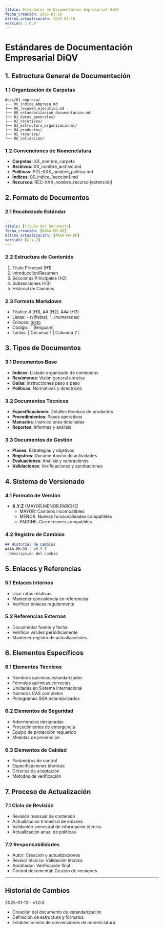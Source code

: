 ```yaml
---
título: Estándares de Documentación Empresarial DiQV
fecha_creación: 2025-01-10
última_actualización: 2025-01-10
versión: 1.0.0
---
```


# Estándares de Documentación Empresarial DiQV

## 1. Estructura General de Documentación

### 1.1 Organización de Carpetas
```
docs/01_empresa/
├── 00_indice_empresa.md
├── 00_resumen_ejecutivo.md
├── 00_estandarizacion_documentacion.md
├── 01_datos_generales/
├── 02_objetivos/
├── 03_estructura_organizacional/
├── 04_productos/
├── 05_recursos/
└── 06_validacion/
```

### 1.2 Convenciones de Nomenclatura
- **Carpetas**: XX_nombre_carpeta
- **Archivos**: XX_nombre_archivo.md
- **Políticas**: POL-XXX_nombre_politica.md
- **Índices**: 00_indice_[seccion].md
- **Recursos**: REC-XXX_nombre_recurso.[extensión]

## 2. Formato de Documentos

### 2.1 Encabezado Estándar
```yaml
---
título: [Título del Documento]
fecha_creación: [AAAA-MM-DD]
última_actualización: [AAAA-MM-DD]
versión: [X.Y.Z]
---
```

### 2.2 Estructura de Contenido
1. Título Principal (H1)
2. Introducción/Resumen
3. Secciones Principales (H2)
4. Subsecciones (H3)
5. Historial de Cambios

### 2.3 Formato Markdown
- Títulos: # (H1), ## (H2), ### (H3)
- Listas: - (viñetas), 1. (numeradas)
- Enlaces: [texto](ruta/archivo.md)
- Código: ```[lenguaje]
- Tablas: | Columna 1 | Columna 2 |

## 3. Tipos de Documentos

### 3.1 Documentos Base
- **Índices**: Listado organizado de contenidos
- **Resúmenes**: Visión general concisa
- **Guías**: Instrucciones paso a paso
- **Políticas**: Normativas y directrices

### 3.2 Documentos Técnicos
- **Especificaciones**: Detalles técnicos de productos
- **Procedimientos**: Pasos operativos
- **Manuales**: Instrucciones detalladas
- **Reportes**: Informes y análisis

### 3.3 Documentos de Gestión
- **Planes**: Estrategias y objetivos
- **Registros**: Documentación de actividades
- **Evaluaciones**: Análisis y valoraciones
- **Validaciones**: Verificaciones y aprobaciones

## 4. Sistema de Versionado

### 4.1 Formato de Versión
- **X.Y.Z** (MAYOR.MENOR.PARCHE)
  - MAYOR: Cambios incompatibles
  - MENOR: Nuevas funcionalidades compatibles
  - PARCHE: Correcciones compatibles

### 4.2 Registro de Cambios
```markdown
## Historial de Cambios
AAAA-MM-DD - vX.Y.Z
- Descripción del cambio
```

## 5. Enlaces y Referencias

### 5.1 Enlaces Internos
- Usar rutas relativas
- Mantener consistencia en referencias
- Verificar enlaces regularmente

### 5.2 Referencias Externas
- Documentar fuente y fecha
- Verificar validez periódicamente
- Mantener registro de actualizaciones

## 6. Elementos Específicos

### 6.1 Elementos Técnicos
- Nombres químicos estandarizados
- Fórmulas químicas correctas
- Unidades en Sistema Internacional
- Números CAS completos
- Pictogramas SGA estandarizados

### 6.2 Elementos de Seguridad
- Advertencias destacadas
- Procedimientos de emergencia
- Equipo de protección requerido
- Medidas de prevención

### 6.3 Elementos de Calidad
- Parámetros de control
- Especificaciones técnicas
- Criterios de aceptación
- Métodos de verificación

## 7. Proceso de Actualización

### 7.1 Ciclo de Revisión
- Revisión mensual de contenido
- Actualización trimestral de enlaces
- Validación semestral de información técnica
- Actualización anual de políticas

### 7.2 Responsabilidades
- Autor: Creación y actualizaciones
- Revisor técnico: Validación técnica
- Aprobador: Verificación final
- Control documental: Gestión de versiones

---
## Historial de Cambios
2025-01-10 - v1.0.0
- Creación del documento de estandarización
- Definición de estructura y formatos
- Establecimiento de convenciones de nomenclatura